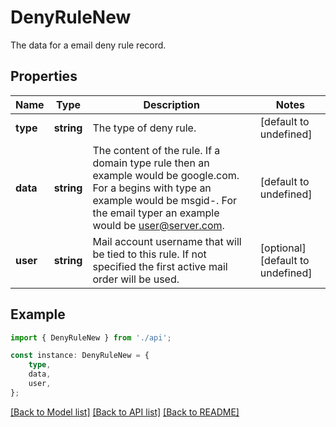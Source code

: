 # DenyRuleNew

The data for a email deny rule record.

## Properties

Name | Type | Description | Notes
------------ | ------------- | ------------- | -------------
**type** | **string** | The type of deny rule. | [default to undefined]
**data** | **string** | The content of the rule.  If a domain type rule then an example would be google.com. For a begins with type an example would be msgid-.  For the email typer an example would be user@server.com. | [default to undefined]
**user** | **string** | Mail account username that will be tied to this rule.  If not specified the first active mail order will be used. | [optional] [default to undefined]

## Example

```typescript
import { DenyRuleNew } from './api';

const instance: DenyRuleNew = {
    type,
    data,
    user,
};
```

[[Back to Model list]](../README.md#documentation-for-models) [[Back to API list]](../README.md#documentation-for-api-endpoints) [[Back to README]](../README.md)
